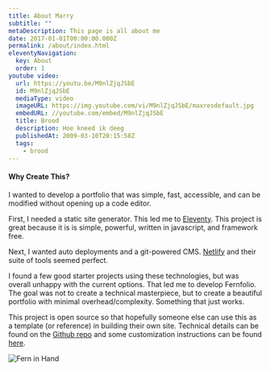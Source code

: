 ```yaml
---
title: About Marry
subtitle: ""
metaDescription: This page is all about me
date: 2017-01-01T00:00:00.000Z
permalink: /about/index.html
eleventyNavigation:
  key: About
  order: 1
youtube video:
  url: https://youtu.be/M9nlZjqJSbE
  id: M9nlZjqJSbE
  mediaType: video
  imageURL: https://img.youtube.com/vi/M9nlZjqJSbE/maxresdefault.jpg
  embedURL: //youtube.com/embed/M9nlZjqJSbE
  title: Brood
  description: Hoe kneed ik deeg
  publishedAt: 2009-03-10T20:15:58Z
  tags:
    - brood
---
```

#### Why Create This?

I wanted to develop a portfolio that was simple, fast, accessible, and can be modified without opening up a code editor.

First, I needed a static site generator. This led me to [Eleventy](https://www.11ty.dev/). This project is great because it is is simple, powerful, written in javascript, and framework free.

Next, I wanted auto deployments and a git-powered CMS. [Netlify](https://www.netlify.com/) and their suite of tools seemed perfect.

I found a few good starter projects using these technologies, but was overall unhappy with the current options. That led me to develop Fernfolio. The goal was not to create a technical masterpiece, but to create a beautiful portfolio with minimal overhead/complexity. Something that just works.

This project is open source so that hopefully someone else can use this as a template (or reference) in building their own site. Technical details can be found on the [Github repo](https://github.com/TylerMRoderick/fernfolio-11ty-template) and some customization instructions can be found [here](/posts/theme-customizations/).

![Fern in Hand](/static/img/fern-in-hand.jpeg "Fern in Hand")